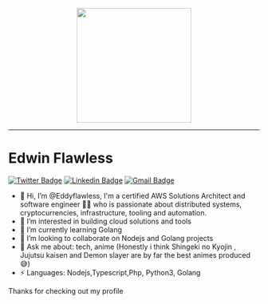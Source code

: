
<p align="center">
  <img src="https://miro.medium.com/max/2048/1*OohqW5DGh9CQS4hLY5FXzA.png" height="230"/>
</p>
<hr>

# Edwin Flawless 
[![Twitter Badge](https://img.shields.io/badge/-@yesa_boss-1ca0f1?style=flat-square&labelColor=1ca0f1&logo=twitter&logoColor=white&link=https://twitter.com/yesa_boss)](https://twitter.com/yesa_boss) [![Linkedin Badge](https://img.shields.io/badge/-edwindjonorh-blue?style=flat-square&logo=Linkedin&logoColor=white&link=https://www.linkedin.com/in/edwin-djonorh-345b8794)](https://www.linkedin.com/in/edwin-djonorh-345b8794) 
[![Gmail Badge](https://img.shields.io/badge/-edjonorh@gmail.com-c14438?style=flat-square&logo=Gmail&logoColor=white&link=mailto:edjonorh@gmail.com)](mailto:edjonorh@gmail.com)

- 👋 Hi, I’m @Eddyflawless, I'm a certified AWS Solutions Architect and software engineer 👨‍💻 who is passionate about distributed systems, cryptocurrencies, infrastructure, tooling and automation.
- 👀 I’m interested in building cloud solutions and tools
- 🌱 I’m currently learning Golang
- 💞️ I’m looking to collaborate on Nodejs and Golang projects
- 💬 Ask me about: tech, anime (Honestly i think Shingeki no Kyojin , Jujutsu kaisen and Demon slayer are by far the best animes produced 😅)
- ⚡ Languages: Nodejs,Typescript,Php, Python3, Golang

Thanks for checking out my profile

<!---
Eddyflawless/Eddyflawless is a ✨ special ✨ repository because its `README.md` (this file) appears on your GitHub profile.
You can click the Preview link to take a look at your changes.
--->

